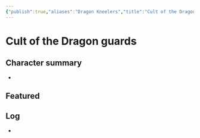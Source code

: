 ```yaml
---
{"publish":true,"aliases":"Dragon Kneelers","title":"Cult of the Dragon cultist(s)","created":"2025-07-05","modified":"2025-07-21T20:42:43.157+02:00","published":"2025-07-05","cssclasses":""}
---
```


# Cult of the Dragon guards

## Character summary
* 

## Featured


## Log
* 